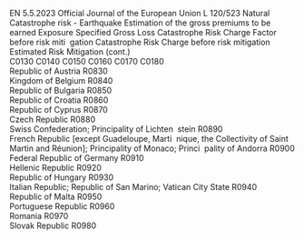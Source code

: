 EN  5.5.2023 Official Journal of the European Union L 120/523
 Natural Catastrophe risk - Earthquake  Estimation of the 
gross premiums to 
be earned  Exposure  Specified Gross 
Loss  Catastrophe Risk 
Charge Factor 
before risk miti ­
gation  Catastrophe 
Risk Charge 
before risk 
mitigation  Estimated Risk 
Mitigation  (cont.)  
C0130  C0140  C0150  C0160  C0170  C0180  
Republic of Austria  R0830  
Kingdom of Belgium  R0840  
Republic of Bulgaria  R0850  
Republic of Croatia  R0860  
Republic of Cyprus  R0870  
Czech Republic  R0880  
Swiss Confederation; Principality of Lichten ­
stein  R0890  
French Republic [except Guadeloupe, Marti ­
nique, the Collectivity of Saint Martin and 
Réunion]; Principality of Monaco; Princi ­
pality of Andorra  R0900  
Federal Republic of Germany  R0910  
Hellenic Republic  R0920  
Republic of Hungary  R0930  
Italian Republic; Republic of San Marino; 
Vatican City State  R0940  
Republic of Malta  R0950  
Portuguese Republic  R0960  
Romania  R0970  
Slovak Republic  R0980
